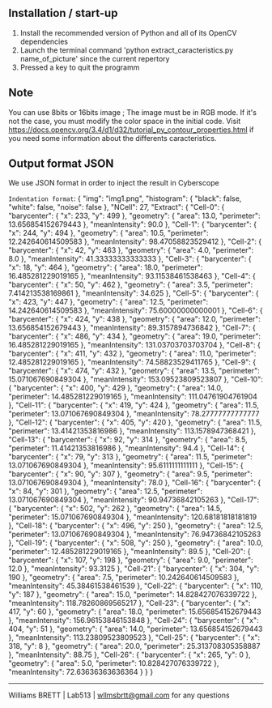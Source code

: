 Installation / start-up
----------------------------
1. Install the recommended version of Python and all of its OpenCV dependencies
2. Launch the terminal command 'python extract_caracteristics.py name_of_picture' since the current repertory
3. Pressed a key to quit the programm

Note
----
You can use 8bits or 16bits image ; The image must be in RGB mode. If it's not the case, you must modify the color space in the initial code.
Visit https://docs.opencv.org/3.4/d1/d32/tutorial_py_contour_properties.html if you need some information about the differents caracteristics.

Output format JSON
------------------
We use JSON format in order to inject the result in Cyberscope

`Indentation format`: {
  "img": "img1.png",
  "histogram": {
    "black": false,
    "white": false,
    "noise": false
  },
  "NCell": 27,
  "Extract": {
    "Cell-0": {
      "barycenter": {
        "x": 233,
        "y": 499
      },
      "geometry": {
        "area": 13.0,
        "perimeter": 13.656854152679443
      },
      "meanIntensity": 90.0
    },
    "Cell-1": {
      "barycenter": {
        "x": 244,
        "y": 494
      },
      "geometry": {
        "area": 10.5,
        "perimeter": 12.242640614509583
      },
      "meanIntensity": 98.47058823529412
    },
    "Cell-2": {
      "barycenter": {
        "x": 42,
        "y": 463
      },
      "geometry": {
        "area": 4.0,
        "perimeter": 8.0
      },
      "meanIntensity": 41.33333333333333
    },
    "Cell-3": {
      "barycenter": {
        "x": 18,
        "y": 464
      },
      "geometry": {
        "area": 18.0,
        "perimeter": 16.485281229019165
      },
      "meanIntensity": 93.11538461538463
    },
    "Cell-4": {
      "barycenter": {
        "x": 50,
        "y": 462
      },
      "geometry": {
        "area": 3.5,
        "perimeter": 7.414213538169861
      },
      "meanIntensity": 34.625
    },
    "Cell-5": {
      "barycenter": {
        "x": 423,
        "y": 447
      },
      "geometry": {
        "area": 12.5,
        "perimeter": 14.242640614509583
      },
      "meanIntensity": 75.60000000000001
    },
    "Cell-6": {
      "barycenter": {
        "x": 424,
        "y": 438
      },
      "geometry": {
        "area": 12.0,
        "perimeter": 13.656854152679443
      },
      "meanIntensity": 89.3157894736842
    },
    "Cell-7": {
      "barycenter": {
        "x": 486,
        "y": 434
      },
      "geometry": {
        "area": 19.0,
        "perimeter": 16.485281229019165
      },
      "meanIntensity": 131.03703703703704
    },
    "Cell-8": {
      "barycenter": {
        "x": 411,
        "y": 432
      },
      "geometry": {
        "area": 11.0,
        "perimeter": 12.485281229019165
      },
      "meanIntensity": 74.58823529411765
    },
    "Cell-9": {
      "barycenter": {
        "x": 474,
        "y": 432
      },
      "geometry": {
        "area": 13.5,
        "perimeter": 15.071067690849304
      },
      "meanIntensity": 153.09523809523807
    },
    "Cell-10": {
      "barycenter": {
        "x": 400,
        "y": 429
      },
      "geometry": {
        "area": 14.0,
        "perimeter": 14.485281229019165
      },
      "meanIntensity": 111.04761904761904
    },
    "Cell-11": {
      "barycenter": {
        "x": 419,
        "y": 424
      },
      "geometry": {
        "area": 11.5,
        "perimeter": 13.071067690849304
      },
      "meanIntensity": 78.27777777777777
    },
    "Cell-12": {
      "barycenter": {
        "x": 405,
        "y": 420
      },
      "geometry": {
        "area": 11.5,
        "perimeter": 13.41421353816986
      },
      "meanIntensity": 113.1578947368421
    },
    "Cell-13": {
      "barycenter": {
        "x": 92,
        "y": 314
      },
      "geometry": {
        "area": 8.5,
        "perimeter": 11.41421353816986
      },
      "meanIntensity": 94.4
    },
    "Cell-14": {
      "barycenter": {
        "x": 79,
        "y": 313
      },
      "geometry": {
        "area": 11.5,
        "perimeter": 13.071067690849304
      },
      "meanIntensity": 95.6111111111111
    },
    "Cell-15": {
      "barycenter": {
        "x": 90,
        "y": 307
      },
      "geometry": {
        "area": 9.5,
        "perimeter": 13.071067690849304
      },
      "meanIntensity": 78.0
    },
    "Cell-16": {
      "barycenter": {
        "x": 84,
        "y": 301
      },
      "geometry": {
        "area": 12.5,
        "perimeter": 13.071067690849304
      },
      "meanIntensity": 90.94736842105263
    },
    "Cell-17": {
      "barycenter": {
        "x": 502,
        "y": 262
      },
      "geometry": {
        "area": 14.5,
        "perimeter": 15.071067690849304
      },
      "meanIntensity": 120.68181818181819
    },
    "Cell-18": {
      "barycenter": {
        "x": 496,
        "y": 250
      },
      "geometry": {
        "area": 12.5,
        "perimeter": 13.071067690849304
      },
      "meanIntensity": 76.94736842105263
    },
    "Cell-19": {
      "barycenter": {
        "x": 508,
        "y": 250
      },
      "geometry": {
        "area": 10.0,
        "perimeter": 12.485281229019165
      },
      "meanIntensity": 89.5
    },
    "Cell-20": {
      "barycenter": {
        "x": 107,
        "y": 198
      },
      "geometry": {
        "area": 9.0,
        "perimeter": 12.0
      },
      "meanIntensity": 93.3125
    },
    "Cell-21": {
      "barycenter": {
        "x": 304,
        "y": 190
      },
      "geometry": {
        "area": 7.5,
        "perimeter": 10.242640614509583
      },
      "meanIntensity": 45.38461538461539
    },
    "Cell-22": {
      "barycenter": {
        "x": 110,
        "y": 187
      },
      "geometry": {
        "area": 15.0,
        "perimeter": 14.828427076339722
      },
      "meanIntensity": 118.78260869565217
    },
    "Cell-23": {
      "barycenter": {
        "x": 417,
        "y": 60
      },
      "geometry": {
        "area": 18.0,
        "perimeter": 15.656854152679443
      },
      "meanIntensity": 156.96153846153848
    },
    "Cell-24": {
      "barycenter": {
        "x": 404,
        "y": 51
      },
      "geometry": {
        "area": 14.0,
        "perimeter": 13.656854152679443
      },
      "meanIntensity": 113.23809523809523
    },
    "Cell-25": {
      "barycenter": {
        "x": 318,
        "y": 8
      },
      "geometry": {
        "area": 20.0,
        "perimeter": 25.313708305358887
      },
      "meanIntensity": 88.75
    },
    "Cell-26": {
      "barycenter": {
        "x": 265,
        "y": 0
      },
      "geometry": {
        "area": 5.0,
        "perimeter": 10.828427076339722
      },
      "meanIntensity": 72.63636363636364
    }
  }
}

------------------------------------------------------------------------------------------------------------------------------------------
Williams BRETT | Lab513 | wllmsbrtt@gmail.com for any questions
